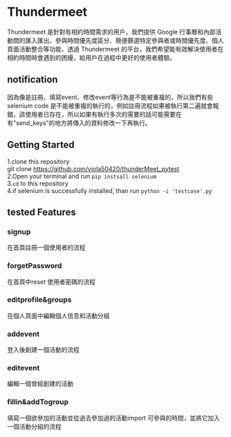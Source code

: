# Thundermeet
Thundermeet 是針對有相約時間需求的用戶，我們提供 Google 行事曆和內部活動間的匯入匯出、參與時間優先度區分、簡便篩選特定參與者或時間優先度、個人頁面活動整合等功能，透過 Thundermeet 的平台，我們希望能有效解決使用者在相約時間時會遇到的困擾，給用戶在過程中更好的使用者體驗。

## notification
因為像是註冊、填寫event、修改event等行為是不能被重複的，所以我們有些selenium code 是不能被重複的執行的，例如註冊流程如果被執行第二遍就會報錯，該使用者已存在，所以如果有執行多次的需要的話可能需要在有"send_keys"的地方將傳入的資料修改一下再執行。

## Getting Started
1.clone this repository<br>
git clone https://github.com/viola50420/thunderMeet_pytest<br>
2.Open your terminal and run `pip instsall selenium`<br>
3.`cd` to this repository<br>
4.if selenium is successfully installed, than run `python -i 'testcase'.py`<br>

## tested Features
### signup
在首頁註冊一個使用者的流程
### forgetPassword
在首頁中reset 使用者密碼的流程
### editprofile&groups
在個人頁面中編輯個人信息和活動分組
### addevent
登入後創建一個活動的流程
### editevent
編輯一個曾經創建的活動
### fillin&addTogroup
填寫一個欲參加的活動並從過去參加過的活動import 可參與的時間，並將它加入一個活動分組的流程
